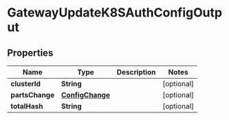 

# GatewayUpdateK8SAuthConfigOutput


## Properties

Name | Type | Description | Notes
------------ | ------------- | ------------- | -------------
**clusterId** | **String** |  |  [optional]
**partsChange** | [**ConfigChange**](ConfigChange.md) |  |  [optional]
**totalHash** | **String** |  |  [optional]




